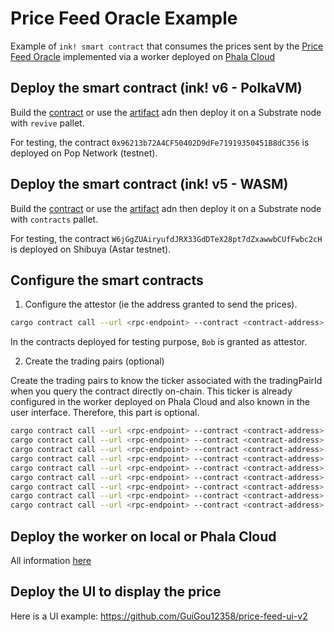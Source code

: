 # Price Feed Oracle Example

Example of `ink! smart contract` that consumes the prices sent by the [Price Feed Oracle](worker-phala-cloud) implemented via a worker deployed on [Phala Cloud](https://cloud.phala.network/)

## Deploy the smart contract (ink! v6 - PolkaVM)

Build the [contract](price_feed_consumer/ink-v6) or use the [artifact](price_feed_consumer/ink-v6/artifacts) adn then deploy it on a Substrate node with `revive` pallet.

For testing, the contract `0x96213b72A4CF50402D9dFe71919350451B8dC356` is deployed on Pop Network (testnet). 

## Deploy the smart contract (ink! v5 - WASM)

Build the [contract](price_feed_consumer/ink-v5) or use the [artifact](price_feed_consumer/ink-v5/artifacts) adn then deploy it on a Substrate node with `contracts` pallet.

For testing, the contract `W6jGgZUAiryufdJRX33GdDTeX28pt7dZxawwbCUfFwbc2cH` is deployed on Shibuya (Astar testnet). 

## Configure the smart contracts

1. Configure the attestor (ie the address granted to send the prices).

```bash
cargo contract call --url <rpc-endpoint> --contract <contract-address> --message AccessControl::grant_role --args 2852625541 <attestor-address> --suri //Alice --execute
```
In the contracts deployed for testing purpose, `Bob` is granted as attestor.

2. Create the trading pairs (optional)

Create the trading pairs to know the ticker associated with the tradingPairId when you query the contract directly on-chain. 
This ticker is already configured in the worker deployed on Phala Cloud and also known in the user interface. 
Therefore, this part is optional.

```bash
cargo contract call --url <rpc-endpoint> --contract <contract-address> --message create_trading_pair --args 1 \"bitcoin\" \"usd\" --suri //Alice --execute
cargo contract call --url <rpc-endpoint> --contract <contract-address> --message create_trading_pair --args 2 \"ethereum\" \"usd\" --suri //Alice --execute
cargo contract call --url <rpc-endpoint> --contract <contract-address> --message create_trading_pair --args 5 \"binancecoin\" \"usd\" --suri //Alice --execute
cargo contract call --url <rpc-endpoint> --contract <contract-address> --message create_trading_pair --args 32 \"polkadot\" \"usd\" --suri //Alice --execute
cargo contract call --url <rpc-endpoint> --contract <contract-address> --message create_trading_pair --args 283 \"astar\" \"usd\" --suri //Alice --execute
cargo contract call --url <rpc-endpoint> --contract <contract-address> --message create_trading_pair --args 256 \"kusama\" \"usd\" --suri //Alice --execute
cargo contract call --url <rpc-endpoint> --contract <contract-address> --message create_trading_pair --args 528 \"pha\" \"usd\" --suri //Alice --execute
cargo contract call --url <rpc-endpoint> --contract <contract-address> --message create_trading_pair --args 576 \"moonbeam\" \"usd\" --suri //Alice --execute
cargo contract call --url <rpc-endpoint> --contract <contract-address> --message create_trading_pair --args 2294 \"shiden\" \"usd\" --suri //Alice --execute
```

## Deploy the worker on local or Phala Cloud

All information [here](worker-phala-cloud/README.md)

## Deploy the UI to display the price

Here is a UI example: https://github.com/GuiGou12358/price-feed-ui-v2
